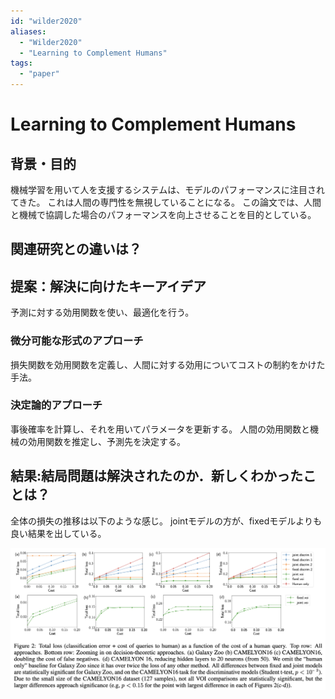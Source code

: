 ```yaml
---
id: "wilder2020"
aliases:
  - "Wilder2020"
  - "Learning to Complement Humans"
tags:
  - "paper"
---
```


# Learning to Complement Humans

## 背景・目的

機械学習を用いて人を支援するシステムは、モデルのパフォーマンスに注目されてきた。
これは人間の専門性を無視していることになる。
この論文では、人間と機械で協調した場合のパフォーマンスを向上させることを目的としている。

## 関連研究との違いは？

## 提案：解決に向けたキーアイデア

予測に対する効用関数を使い、最適化を行う。

### 微分可能な形式のアプローチ

損失関数を効用関数を定義し、人間に対する効用についてコストの制約をかけた手法。

### 決定論的アプローチ

事後確率を計算し、それを用いてパラメータを更新する。
人間の効用関数と機械の効用関数を推定し、予測先を決定する。

## 結果:結局問題は解決されたのか．新しくわかったことは？

全体の損失の推移は以下のような感じ。
jointモデルの方が、fixedモデルよりも良い結果を出している。

![](./img/wilder2020_result.png)

